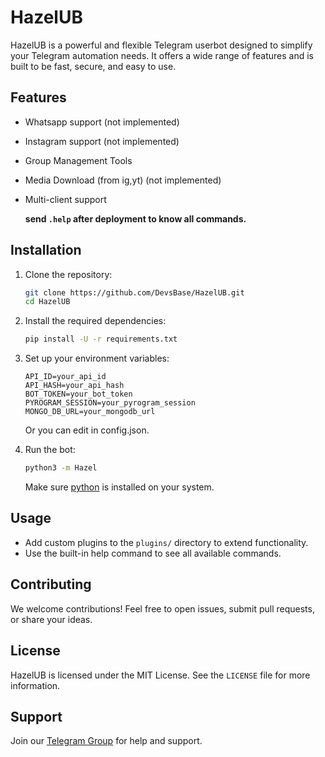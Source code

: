 # HazelUB

HazelUB is a powerful and flexible Telegram userbot designed to simplify your Telegram automation needs. It offers a wide range of features and is built to be fast, secure, and easy to use.

## Features

* Whatsapp support (not implemented)
* Instagram support (not implemented)
* Group Management Tools
* Media Download (from ig,yt) (not implemented)
* Multi-client support

  __send `.help` after deployment to know all commands.__

## Installation

1. Clone the repository:

   ```bash
   git clone https://github.com/DevsBase/HazelUB.git
   cd HazelUB
   ```
2. Install the required dependencies:

   ```bash
   pip install -U -r requirements.txt
   ```
3. Set up your environment variables:

   ```
   API_ID=your_api_id
   API_HASH=your_api_hash
   BOT_TOKEN=your_bot_token
   PYROGRAM_SESSION=your_pyrogram_session
   MONGO_DB_URL=your_mongodb_url
   ```
   Or you can edit in config.json.
4. Run the bot:

   ```bash
   python3 -m Hazel
   ```
   Make sure [python](https://www.python.org/downloads/) is installed on your system.
## Usage

* Add custom plugins to the `plugins/` directory to extend functionality.
* Use the built-in help command to see all available commands.

## Contributing

We welcome contributions! Feel free to open issues, submit pull requests, or share your ideas.

## License

HazelUB is licensed under the MIT License. See the `LICENSE` file for more information.

## Support

Join our [Telegram Group](https://t.me/FutureCity005) for help and support.

